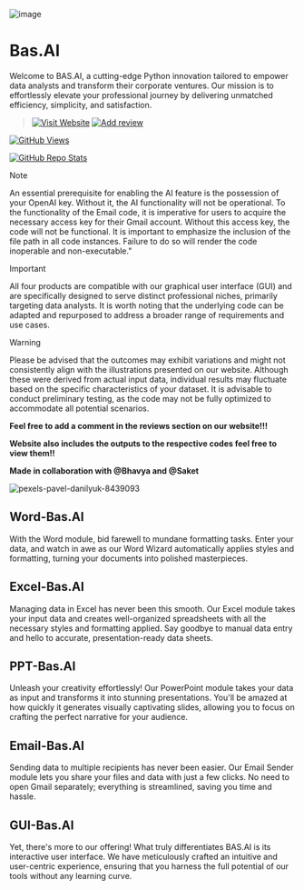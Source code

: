 ![image](https://github.com/d4r534/Bas.AI/assets/110873154/2cec47c5-7b09-410b-a71f-88d82058b1e2)

# Bas.AI
Welcome to BAS.AI, a cutting-edge Python innovation tailored to empower data analysts and transform their corporate ventures. 
Our mission is to effortlessly elevate your professional journey by delivering unmatched efficiency, simplicity, and satisfaction. 

> [![Visit Website](https://img.shields.io/badge/Visit%20Website-Click%20Here-black?style=for-the-badge)](https://basaitech.wixsite.com/bas-ai)
> [![Add review](https://img.shields.io/badge/Add%20Review-Click%20Here-black?style=for-the-badge)](https://basaitech.wixsite.com/bas-ai/reviews)

[![GitHub Views](https://komarev.com/ghpvc/?username=d4r534&label=Views)](https://github.com/d4r534/Bas.AI)

[![GitHub Repo Stats](https://github-readme-stats.vercel.app/api/pin/?username=d4r534&repo=Bas.AI&bg_color=000000&title_color=ffffff&text_color=ffffff&icon_color=000000)](https://github.com/d4r534/Bas.AI)

> [!NOTE]
> An essential prerequisite for enabling the AI feature is the possession of your OpenAI key. Without it, the AI functionality will not be operational.
> To the functionality of the Email code, it is imperative for users to acquire the necessary access key for their Gmail account. Without this access key, the code will not be functional.
> It is important to emphasize the inclusion of the file path in all code instances. Failure to do so will render the code inoperable and non-executable."

> [!IMPORTANT]
> All four products are compatible with our graphical user interface (GUI) and are specifically designed to serve distinct professional niches, primarily targeting data analysts. It is worth noting that the underlying code can be adapted and repurposed to address a broader range of requirements and use cases.

> [!WARNING]
> Please be advised that the outcomes may exhibit variations and might not consistently align with the illustrations presented on our website. Although these were derived from actual input data, individual results may fluctuate based on the specific characteristics of your dataset. It is advisable to conduct preliminary testing, as the code may not be fully optimized to accommodate all potential scenarios.

**Feel free to add a comment in the reviews section on our website!!!**

**Website also includes the outputs to the respective codes feel free to view them!!**

**Made in collaboration with @Bhavya and @Saket**

![pexels-pavel-danilyuk-8439093](https://github.com/d4r534/Bas.AI/assets/110873154/e323b473-769b-47e1-9d9a-b53041c1d474)

## Word-Bas.AI
With the Word module, bid farewell to mundane formatting tasks. Enter your data, and watch in awe as our Word Wizard automatically applies styles and formatting, turning your documents into polished masterpieces.

## Excel-Bas.AI
Managing data in Excel has never been this smooth. Our Excel module takes your input data and creates well-organized spreadsheets with all the necessary styles and formatting applied. Say goodbye to manual data entry and hello to accurate, presentation-ready data sheets.

## PPT-Bas.AI
Unleash your creativity effortlessly! Our PowerPoint module takes your data as input and transforms it into stunning presentations. You'll be amazed at how quickly it generates visually captivating slides, allowing you to focus on crafting the perfect narrative for your audience.

## Email-Bas.AI
Sending data to multiple recipients has never been easier. Our Email Sender module lets you share your files and data with just a few clicks. No need to open Gmail separately; everything is streamlined, saving you time and hassle.

## GUI-Bas.AI
Yet, there's more to our offering! What truly differentiates BAS.AI is its interactive user interface. We have meticulously crafted an intuitive and user-centric experience, ensuring that you harness the full potential of our tools without any learning curve.
